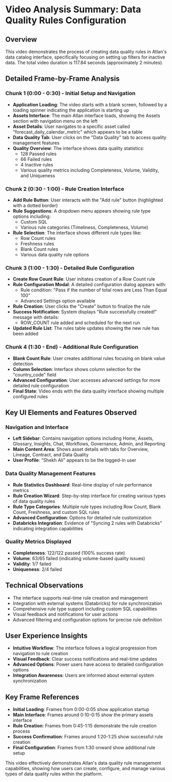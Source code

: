 # Video Analysis Summary: Data Quality Rules Configuration

## Overview
This video demonstrates the process of creating data quality rules in Atlan's data catalog interface, specifically focusing on setting up filters for inactive data. The total video duration is 117.84 seconds (approximately 2 minutes).

## Detailed Frame-by-Frame Analysis

### Chunk 1 (0:00 - 0:30) - Initial Setup and Navigation
- **Application Loading**: The video starts with a blank screen, followed by a loading spinner indicating the application is starting up
- **Assets Interface**: The main Atlan interface loads, showing the Assets section with navigation menu on the left
- **Asset Details**: User navigates to a specific asset called "forecast_daily_calendar_metric" which appears to be a table
- **Data Quality Tab**: User clicks on the "Data Quality" tab to access quality management features
- **Quality Overview**: The interface shows data quality statistics:
  - 128 Passed rules
  - 66 Failed rules  
  - 4 Inactive rules
  - Various quality metrics including Completeness, Volume, Validity, and Uniqueness

### Chunk 2 (0:30 - 1:00) - Rule Creation Interface
- **Add Rule Button**: User interacts with the "Add rule" button (highlighted with a dotted border)
- **Rule Suggestions**: A dropdown menu appears showing rule type options including:
  - Custom SQL
  - Various rule categories (Timeliness, Completeness, Volume)
- **Rule Selection**: The interface shows different rule types like:
  - Row Count rules
  - Freshness rules
  - Blank Count rules
  - Various data quality rule options

### Chunk 3 (1:00 - 1:30) - Detailed Rule Configuration
- **Create Row Count Rule**: User initiates creation of a Row Count rule
- **Rule Configuration Modal**: A detailed configuration dialog appears with:
  - Rule condition: "Pass if the number of total rows are Less Than Equal 100"
  - Advanced Settings option available
- **Rule Creation**: User clicks the "Create" button to finalize the rule
- **Success Notification**: System displays "Rule successfully created!" message with details:
  - ROW_COUNT rule added and scheduled for the next run
- **Updated Rule List**: The rules table updates showing the new rule has been added

### Chunk 4 (1:30 - End) - Additional Rule Configuration
- **Blank Count Rule**: User creates additional rules focusing on blank value detection
- **Column Selection**: Interface shows column selection for the "country_code" field
- **Advanced Configuration**: User accesses advanced settings for more detailed rule configuration
- **Final State**: Video ends with the data quality interface showing multiple configured rules

## Key UI Elements and Features Observed

### Navigation and Interface
- **Left Sidebar**: Contains navigation options including Home, Assets, Glossary, Insights, Chat, Workflows, Governance, Admin, and Reporting
- **Main Content Area**: Shows asset details with tabs for Overview, Lineage, Contract, and Data Quality
- **User Profile**: "Shekh Ali" appears to be the logged-in user

### Data Quality Management Features
- **Rule Statistics Dashboard**: Real-time display of rule performance metrics
- **Rule Creation Wizard**: Step-by-step interface for creating various types of data quality rules
- **Rule Type Categories**: Multiple rule types including Row Count, Blank Count, Freshness, and custom SQL rules
- **Advanced Configuration**: Options for detailed rule customization
- **Databricks Integration**: Evidence of "Syncing 2 rules with Databricks" indicating integration capabilities

### Quality Metrics Displayed
- **Completeness**: 122/122 passed (100% success rate)
- **Volume**: 63/65 failed (indicating volume-based quality issues)  
- **Validity**: 1/7 failed
- **Uniqueness**: 2/4 failed

## Technical Observations
- The interface supports real-time rule creation and management
- Integration with external systems (Databricks) for rule synchronization
- Comprehensive rule type support including custom SQL capabilities
- Visual feedback and notifications for user actions
- Advanced filtering and configuration options for precise rule definition

## User Experience Insights
- **Intuitive Workflow**: The interface follows a logical progression from navigation to rule creation
- **Visual Feedback**: Clear success notifications and real-time updates
- **Advanced Options**: Power users have access to detailed configuration options
- **Integration Awareness**: Users are informed about external system synchronization

## Key Frame References
- **Initial Loading**: Frames from 0:00-0:05 show application startup
- **Main Interface**: Frames around 0:10-0:15 show the primary assets interface  
- **Rule Creation**: Frames from 0:45-1:15 demonstrate the rule creation process
- **Success Confirmation**: Frames around 1:20-1:25 show successful rule creation
- **Final Configuration**: Frames from 1:30 onward show additional rule setup

This video effectively demonstrates Atlan's data quality rule management capabilities, showing how users can create, configure, and manage various types of data quality rules within the platform.